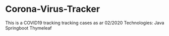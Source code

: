 # Corona-Virus-Tracker
This is a COVID19 tracking tracking cases as ar 02/2020
Technologies:
Java
Springboot
Thymeleaf

